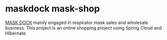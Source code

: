 # maskdock mask-shop
[MASK DOCK](http://maskdock.com/) mainly engaged in respirator mask sales and wholesale business. 
This project is an online shopping project using Spring Cloud and Hibernate.
